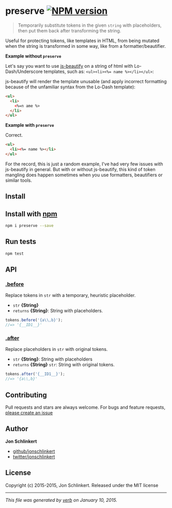 # preserve [![NPM version](https://badge.fury.io/js/preserve.svg)](http://badge.fury.io/js/preserve)

> Temporarily substitute tokens in the given `string` with placeholders, then put them back after transforming the string.

Useful for protecting tokens, like templates in HTML, from being mutated when the string is transformed in some way, like from a formatter/beautifier.

**Example without `preserve`**

Let's say you want to use [js-beautify] on a string of html with Lo-Dash/Underscore templates, such as: `<ul><li><%= name %></li></ul>`:

js-beautify will render the template unusable (and apply incorrect formatting because of the unfamiliar syntax from the Lo-Dash template):

```html
<ul>
  <li>
    <%=n ame %>
  </li>
</ul>
```

**Example with `preserve`**

Correct.

```html
<ul>
  <li><%= name %></li>
</ul>
```

For the record, this is just a random example, I've had very few issues with js-beautify in general. But with or without js-beautify, this kind of token mangling does happen sometimes when you use formatters, beautifiers or similar tools.


























<extoc></extoc>

## Install
## Install with [npm](npmjs.org)

```bash
npm i preserve --save
```

## Run tests

```bash
npm test
```

## API
### [.before](index.js#L23)

Replace tokens in `str` with a temporary, heuristic placeholder.

* `str` **{String}**    
* `returns` **{String}**: String with placeholders.  

```js
tokens.before('{a\\,b}');
//=> '{__ID1__}'
```

### [.after](index.js#L44)

Replace placeholders in `str` with original tokens.

* `str` **{String}**: String with placeholders    
* `returns` **{String}** `str`: String with original tokens.  

```js
tokens.after('{__ID1__}');
//=> '{a\\,b}'
```


## Contributing
Pull requests and stars are always welcome. For bugs and feature requests, [please create an issue](https://github.com/jonschlinkert/preserve/issues)

## Author

**Jon Schlinkert**
 
+ [github/jonschlinkert](https://github.com/jonschlinkert)
+ [twitter/jonschlinkert](http://twitter.com/jonschlinkert) 

## License
Copyright (c) 2015-2015, Jon Schlinkert.
Released under the MIT license

***

_This file was generated by [verb](https://github.com/assemble/verb) on January 10, 2015._

[js-beautify]: https://github.com/beautify-web/js-beautify